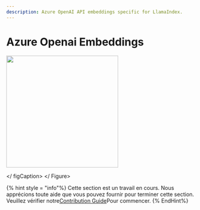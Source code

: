 ```yaml
---
description: Azure OpenAI API embeddings specific for LlamaIndex.
---
```


# Azure Openai Embeddings

<gigne> <img src = "../../../. GitBook / Assets / Image (4) (1) (1) (1) (1) (3) .png" alt = "" width = "295"> <figcaption> </ figCaption> </ Figure>

{% hint style = "info"%}
Cette section est un travail en cours. Nous apprécions toute aide que vous pouvez fournir pour terminer cette section. Veuillez vérifier notre[Contribution Guide](broken-reference)Pour commencer.
{% EndHint%}
